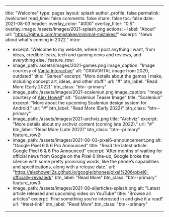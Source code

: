 
---
title: "Welcome"
type: pages
layout: splash
author_profile: false
permalink: /welcome/
read_time: false
comments: false
share: false
toc: false
date: 2021-08-03
header:
  overlay_color: "#000"
  overlay_filter: "0.5"
  overlay_image: /assets/images/2021-splash.png
  actions:
    - label: "About"
      url: "https://github.com/mmistakes/minimal-mistakes/"
excerpt: "News about what's coming in 2022."
intro: 
  - excerpt: 'Welcome to my website, where I post anything I want, from ideas, credible leaks, tech and gaming news and reviews, and everything else.'
feature_row:
  - image_path: assets/images/2021-games.png
    image_caption: "Image courtesy of [Vanta Interactive](https://vanta-interactive.github.io)"
    alt: "GRAV0RTAL image from 2020, outdated"
    title: "Games"
    excerpt: "More details about the games I make, including concept art, ideas, and other stuff."
    url: "#"
    btn_label: "Read More (Early 2022)"
    btn_class: "btn--primary"
  - image_path: /assets/images/2021-scaleniun.png
    image_caption: "Image courtesy of [Alex Howell](https://alexhowell2a.github.io)"
    alt: "Scaleniun Teaser Image"
    title: "Scaleniun"
    excerpt: "More about the upcoming Scaleniun design system for Android."
    url: "#"
    btn_label: "Read More (Early 2022)"
    btn_class: "btn--primary"
  - image_path: /assets/images/2021-archviz.png
    title: "Archviz"
    excerpt: "More details about my archviz content (coming late 2022)."
    url: "#"
    btn_label: "Read More (Late 2022)"
    btn_class: "btn--primary"
feature_row2:
  - image_path: /assets/images/2021-08-03-pixel6-announcement.png
    alt: "Google Pixel 6 & 6 Pro Announced"
    title: "Read the latest article: Google Pixel 6 & 6 Pro Announced"
    excerpt: 'After months of waiting for official news from Google on the Pixel 6 line-up, Google broke the silence with some pretty promising words, like the phone’s capabilities and specifications, along with a release date.'
    url: "https://alexhowell2a.github.io/google/phones/pixel%206/pixel6-officially-revealed/"
    btn_label: "Read More"
    btn_class: "btn--primary"
feature_row3:
  - image_path: /assets/images/2021-08-allarticles-splash.png
    alt: "Latest article released and upcoming video on YouTube"
    title: "Browse all articles"
    excerpt: 'Find something you're interested in and give it a read!'
    url: "#test-link"
    btn_label: "Read More"
    btn_class: "btn--primary"
---
